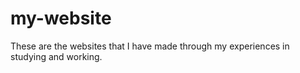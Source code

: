 # my-website
These are the websites that I have made through my experiences in studying and working.
